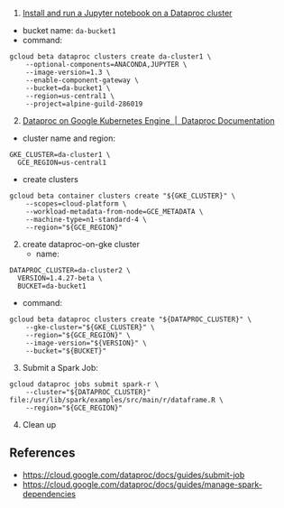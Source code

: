 1. [Install and run a Jupyter notebook on a Dataproc cluster](https://cloud.google.com/dataproc/docs/tutorials/jupyter-notebook)

* bucket name: `da-bucket1`
* command: 

```
gcloud beta dataproc clusters create da-cluster1 \
    --optional-components=ANACONDA,JUPYTER \
    --image-version=1.3 \
    --enable-component-gateway \
    --bucket=da-bucket1 \
    --region=us-central1 \
    --project=alpine-guild-286019
```

2. [Dataproc on Google Kubernetes Engine  |  Dataproc Documentation](https://cloud.google.com/dataproc/docs/concepts/jobs/dataproc-gke#register-the-gke-cluster-with-cloud-dataproc)

* cluster name and region:

```
GKE_CLUSTER=da-cluster1 \
  GCE_REGION=us-central1
```

* create clusters

```
gcloud beta container clusters create "${GKE_CLUSTER}" \
    --scopes=cloud-platform \
    --workload-metadata-from-node=GCE_METADATA \
    --machine-type=n1-standard-4 \
    --region="${GCE_REGION}"
```

2. create dataproc-on-gke cluster
    * name:

```
DATAPROC_CLUSTER=da-cluster2 \
  VERSION=1.4.27-beta \
  BUCKET=da-bucket1
```

* command:

```
gcloud beta dataproc clusters create "${DATAPROC_CLUSTER}" \
    --gke-cluster="${GKE_CLUSTER}" \
    --region="${GCE_REGION}" \
    --image-version="${VERSION}" \
    --bucket="${BUCKET}"
```

3. Submit a Spark Job:

```
gcloud dataproc jobs submit spark-r \
    --cluster="${DATAPROC_CLUSTER}" file:/usr/lib/spark/examples/src/main/r/dataframe.R \
    --region="${GCE_REGION}"
```

4. Clean up


## References 

* <https://cloud.google.com/dataproc/docs/guides/submit-job>
* <https://cloud.google.com/dataproc/docs/guides/manage-spark-dependencies>
